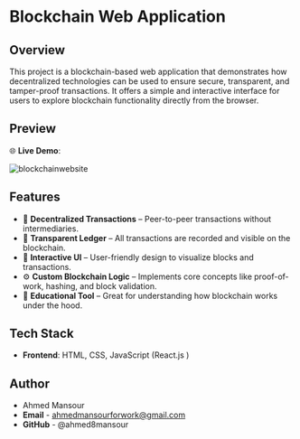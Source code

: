 # Blockchain Web Application

## Overview

This project is a blockchain-based web application that demonstrates how decentralized technologies can be used to ensure secure, transparent, and tamper-proof transactions. It offers a simple and interactive interface for users to explore blockchain functionality directly from the browser.

## Preview

🌐 **Live Demo**: 

![blockchainwebsite](https://github.com/user-attachments/assets/13910542-a507-40d1-9f37-9148719ee7ce)

## Features

- 🔐 **Decentralized Transactions** – Peer-to-peer transactions without intermediaries.
- 📜 **Transparent Ledger** – All transactions are recorded and visible on the blockchain.
- 🧩 **Interactive UI** – User-friendly design to visualize blocks and transactions.
- ⚙️ **Custom Blockchain Logic** – Implements core concepts like proof-of-work, hashing, and block validation.
- 🧪 **Educational Tool** – Great for understanding how blockchain works under the hood.

## Tech Stack

- **Frontend**: HTML, CSS, JavaScript (React.js )
  
## Author
- Ahmed Mansour
- **Email** - ahmedmansourforwork@gmail.com
- **GitHub** - @ahmed8mansour
